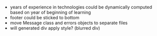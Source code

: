 - years of experience in technologies could be dynamically computed based on year of beginning of learning
- footer could be sticked to bottom
- move Message class and errors objects to separate files
- will generated div apply style? (blurred div)
